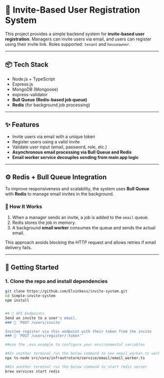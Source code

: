 # 📨 Invite-Based User Registration System

This project provides a simple backend system for **invite-based user registration**. Managers can invite users via email, and users can register using their invite link. Roles supported: `tenant` and `houseowner`.

---

## 📦 Tech Stack

- Node.js + TypeScript
- Express.js
- MongoDB (Mongoose)
- express-validator
- **Bull Queue (Redis-based job queue)**
- **Redis** (for background job processing)

---

## ✨ Features

- Invite users via email with a unique token
- Register users using a valid invite
- Validate user input (email, password, role, etc.)
- **Asynchronous email processing via Bull Queue and Redis**
- **Email worker service decouples sending from main app logic**

---

## ⚙️ Redis + Bull Queue Integration

To improve responsiveness and scalability, the system uses **Bull Queue** with **Redis** to manage email invites in the background.

### 🔧 How It Works

1. When a manager sends an invite, a job is added to the `email` queue.
2. Redis stores the job in memory.
3. A background **email worker** consumes the queue and sends the actual email.

This approach avoids blocking the HTTP request and allows retries if email delivery fails.

---

## 🚀 Getting Started

### 1. Clone the repo and install dependencies

```bash
git clone https://github.com/Elvinkess/invite-system.git
cd Simple-invite-system
npm install


## 📂 API Endpoints
Send an invite to a user's email.
### 🔹 `POST /users/invite`

Invitee register via this endpoint with their token from the invite
### 🔹 `POST /users/register/:token'`

##use the .evn.example to configure your environmental variables

##In another terminal run the below command to see email_worker.ts working
npx ts-node src/core/infrastruture/service/email/email_worker.ts

##In another terminal run the below command to start redis server
brew services start redis

